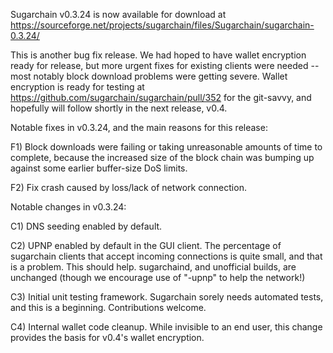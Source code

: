 Sugarchain v0.3.24 is now available for download at
https://sourceforge.net/projects/sugarchain/files/Sugarchain/sugarchain-0.3.24/

This is another bug fix release.  We had hoped to have wallet encryption ready for release, but more urgent fixes for existing clients were needed -- most notably block download problems were getting severe.  Wallet encryption is ready for testing at https://github.com/sugarchain/sugarchain/pull/352 for the git-savvy, and hopefully will follow shortly in the next release, v0.4.

Notable fixes in v0.3.24, and the main reasons for this release:

F1) Block downloads were failing or taking unreasonable amounts of time to complete, because the increased size of the block chain was bumping up against some earlier buffer-size DoS limits.

F2) Fix crash caused by loss/lack of network connection.

Notable changes in v0.3.24:

C1) DNS seeding enabled by default.

C2) UPNP enabled by default in the GUI client.  The percentage of sugarchain clients that accept incoming connections is quite small, and that is a problem.  This should help.  sugarchaind, and unofficial builds, are unchanged (though we encourage use of "-upnp" to help the network!)

C3) Initial unit testing framework.  Sugarchain sorely needs automated tests, and this is a beginning.  Contributions welcome.

C4) Internal wallet code cleanup.  While invisible to an end user, this change provides the basis for v0.4's wallet encryption.
